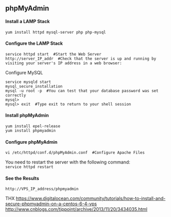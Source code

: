 ## phpMyAdmin
#### Install a LAMP Stack  
`yum install httpd mysql-server php php-mysql`  
#### Configure the LAMP Stack  
```
service httpd start  #Start the Web Server
http://server_IP_addr  #Check that the server is up and running by visiting your server's IP address in a web browser:
```
Configure MySQL  
```
service mysqld start
mysql_secure_installation
mysql -u root -p  #You can test that your database password was set correctly
mysql>
mysql> exit  #Type exit to return to your shell session
```
#### Install phpMyAdmin
```
yum install epel-release
yum install phpmyadmin
```
#### Configure phpMyAdmin
```
vi /etc/httpd/conf.d/phpMyAdmin.conf  #Configure Apache Files
```
You need to restart the server with the following command:  
`service httpd restart`  
#### See the Results
`http://VPS_IP_address/phpmyadmin`


THX
https://www.digitalocean.com/community/tutorials/how-to-install-and-secure-phpmyadmin-on-a-centos-6-4-vps  
http://www.cnblogs.com/tippoint/archive/2013/11/20/3434035.html